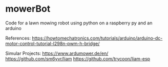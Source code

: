 # mowerBot
Code for a lawn mowing robot using python on a raspberry py and an arduino

References:
https://howtomechatronics.com/tutorials/arduino/arduino-dc-motor-control-tutorial-l298n-pwm-h-bridge/

Simular Projects:
https://www.ardumower.de/en/
https://github.com/sm6yvr/liam
https://github.com/trycoon/liam-esp
